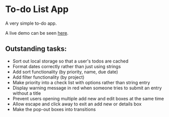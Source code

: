 # To-do List App

A very simple to-do app.

A live demo can be seen [here](https://dansnow.co.uk/todo_list_app/).

## Outstanding tasks:

- Sort out local storage so that a user's todos are cached
- Format dates correctly rather than just using strings
- Add sort functionality (by priority, name, due date)
- Add filter functionality (by project)
- Make priority into a check list with options rather than string entry
- Display warning message in red when someone tries to submit an entry without a title
- Prevent users opening multiple add new and edit boxes at the same time
- Allow escape and click away to exit an add new or details box
- Make the pop-out boxes into transitions
